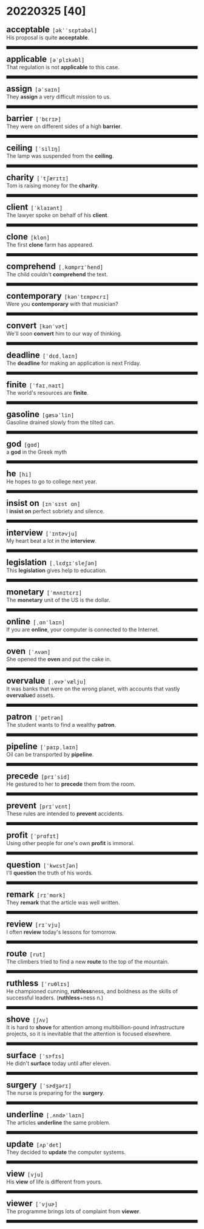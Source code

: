 <style>
/*不显示details的三角符号*/
details > summary::marker {
    display: none;
    content: none;
}
/*去掉外边框*/
details summary{
    outline:none;
    cursor:pointer;/*鼠标放上去之后变成手型*/
}
/*去掉前面默认的小黑三角*/
details summary::-webkit-details-marker{
    display:none; 
}
</style>
# 20220325 [40]  

<div style="display: flex;align-items: baseline;">
    <h2 style="margin-bottom: 0;margin-top: 0">acceptable</h2>
    <p style="padding:0 .5em; margin: 0;font-family: monospace;">[əkˈˈsɛptəbəl]</p>
    <p class="interpretation_49655" style="display:none ;padding:0 .5em; margin: 0; white-space: nowrap;overflow: hidden;text-overflow: ellipsis;">adj. 可接受的</p>
</div>
<details class="details_49655">
    <summary style="color: #303030;">His proposal is quite <strong>acceptable</strong>.</summary>
    他的提议是可以接受的。
</details>
<hr style="padding-bottom: 0.5em;" />


<div style="display: flex;align-items: baseline;">
    <h2 style="margin-bottom: 0;margin-top: 0">applicable</h2>
    <p style="padding:0 .5em; margin: 0;font-family: monospace;">[əˈplɪkəbl]</p>
    <p class="interpretation_49655" style="display:none ;padding:0 .5em; margin: 0; white-space: nowrap;overflow: hidden;text-overflow: ellipsis;">adj. 适用的；适当的</p>
</div>
<details class="details_49655">
    <summary style="color: #303030;">That regulation is not <strong>applicable</strong> to this case.</summary>
    那条规定不适用于这一情况。
</details>
<hr style="padding-bottom: 0.5em;" />


<div style="display: flex;align-items: baseline;">
    <h2 style="margin-bottom: 0;margin-top: 0">assign</h2>
    <p style="padding:0 .5em; margin: 0;font-family: monospace;">[əˈsaɪn]</p>
    <p class="interpretation_49655" style="display:none ;padding:0 .5em; margin: 0; white-space: nowrap;overflow: hidden;text-overflow: ellipsis;">v. 分配；指派</p>
</div>
<details class="details_49655">
    <summary style="color: #303030;">They <strong>assign</strong> a very difficult mission to us.</summary>
    他们把一个很艰巨的任务分配给我们。
</details>
<hr style="padding-bottom: 0.5em;" />


<div style="display: flex;align-items: baseline;">
    <h2 style="margin-bottom: 0;margin-top: 0">barrier</h2>
    <p style="padding:0 .5em; margin: 0;font-family: monospace;">[ˈbɛrɪɚ]</p>
    <p class="interpretation_49655" style="display:none ;padding:0 .5em; margin: 0; white-space: nowrap;overflow: hidden;text-overflow: ellipsis;">n. 屏障；障碍；栅栏</p>
</div>
<details class="details_49655">
    <summary style="color: #303030;">They were on different sides of a high <strong>barrier</strong>.</summary>
    他们被阻隔在高高的屏障两边。
</details>
<hr style="padding-bottom: 0.5em;" />


<div style="display: flex;align-items: baseline;">
    <h2 style="margin-bottom: 0;margin-top: 0">ceiling</h2>
    <p style="padding:0 .5em; margin: 0;font-family: monospace;">[ˈsilɪŋ]</p>
    <p class="interpretation_49655" style="display:none ;padding:0 .5em; margin: 0; white-space: nowrap;overflow: hidden;text-overflow: ellipsis;">n. 天花板</p>
</div>
<details class="details_49655">
    <summary style="color: #303030;">The lamp was suspended from the <strong>ceiling</strong>.</summary>
    灯吊在天花板上。
</details>
<hr style="padding-bottom: 0.5em;" />


<div style="display: flex;align-items: baseline;">
    <h2 style="margin-bottom: 0;margin-top: 0">charity</h2>
    <p style="padding:0 .5em; margin: 0;font-family: monospace;">[ˈtʃærɪtɪ]</p>
    <p class="interpretation_49655" style="display:none ;padding:0 .5em; margin: 0; white-space: nowrap;overflow: hidden;text-overflow: ellipsis;">n. 慈善；慈善团体</p>
</div>
<details class="details_49655">
    <summary style="color: #303030;">Tom is raising money for the <strong>charity</strong>.</summary>
    汤姆在为慈善机关进行募捐。
</details>
<hr style="padding-bottom: 0.5em;" />


<div style="display: flex;align-items: baseline;">
    <h2 style="margin-bottom: 0;margin-top: 0">client</h2>
    <p style="padding:0 .5em; margin: 0;font-family: monospace;">[ˈklaɪənt]</p>
    <p class="interpretation_49655" style="display:none ;padding:0 .5em; margin: 0; white-space: nowrap;overflow: hidden;text-overflow: ellipsis;">n. 客户；委托人；当事人</p>
</div>
<details class="details_49655">
    <summary style="color: #303030;">The lawyer spoke on behalf of his <strong>client</strong>.</summary>
    律师代表其当事人发言。
</details>
<hr style="padding-bottom: 0.5em;" />


<div style="display: flex;align-items: baseline;">
    <h2 style="margin-bottom: 0;margin-top: 0">clone</h2>
    <p style="padding:0 .5em; margin: 0;font-family: monospace;">[klon]</p>
    <p class="interpretation_49655" style="display:none ;padding:0 .5em; margin: 0; white-space: nowrap;overflow: hidden;text-overflow: ellipsis;">v. 克隆；无性繁殖
n. 克隆；无性繁殖</p>
</div>
<details class="details_49655">
    <summary style="color: #303030;">The first <strong>clone</strong> farm has appeared.</summary>
    第一家克隆农场已经出现了。
</details>
<hr style="padding-bottom: 0.5em;" />


<div style="display: flex;align-items: baseline;">
    <h2 style="margin-bottom: 0;margin-top: 0">comprehend</h2>
    <p style="padding:0 .5em; margin: 0;font-family: monospace;">[ˌkɑmprɪˈhend]</p>
    <p class="interpretation_49655" style="display:none ;padding:0 .5em; margin: 0; white-space: nowrap;overflow: hidden;text-overflow: ellipsis;">v. 理解；领会</p>
</div>
<details class="details_49655">
    <summary style="color: #303030;">The child couldn't <strong>comprehend</strong> the text.</summary>
    这孩子不懂该课文的含义。
</details>
<hr style="padding-bottom: 0.5em;" />


<div style="display: flex;align-items: baseline;">
    <h2 style="margin-bottom: 0;margin-top: 0">contemporary</h2>
    <p style="padding:0 .5em; margin: 0;font-family: monospace;">[kənˈtɛmpɚɛrɪ]</p>
    <p class="interpretation_49655" style="display:none ;padding:0 .5em; margin: 0; white-space: nowrap;overflow: hidden;text-overflow: ellipsis;">adj. 现代的；当代的；同时代的
n. 同代人；同辈人；同龄人</p>
</div>
<details class="details_49655">
    <summary style="color: #303030;">Were you <strong>contemporary</strong> with that musician?</summary>
    你和那位音乐家是同时代的人吗？
</details>
<hr style="padding-bottom: 0.5em;" />


<div style="display: flex;align-items: baseline;">
    <h2 style="margin-bottom: 0;margin-top: 0">convert</h2>
    <p style="padding:0 .5em; margin: 0;font-family: monospace;">[kənˈvɚt]</p>
    <p class="interpretation_49655" style="display:none ;padding:0 .5em; margin: 0; white-space: nowrap;overflow: hidden;text-overflow: ellipsis;">v. 转换；转变；变换；使...改变信仰
n. 皈依者</p>
</div>
<details class="details_49655">
    <summary style="color: #303030;">We'll soon <strong>convert</strong> him to our way of thinking.</summary>
    我们很快就会使他向我们的想法转变。
</details>
<hr style="padding-bottom: 0.5em;" />


<div style="display: flex;align-items: baseline;">
    <h2 style="margin-bottom: 0;margin-top: 0">deadline</h2>
    <p style="padding:0 .5em; margin: 0;font-family: monospace;">[ˈdɛdˌlaɪn]</p>
    <p class="interpretation_49655" style="display:none ;padding:0 .5em; margin: 0; white-space: nowrap;overflow: hidden;text-overflow: ellipsis;">n. 最终期限</p>
</div>
<details class="details_49655">
    <summary style="color: #303030;">The <strong>deadline</strong> for making an application is next Friday.</summary>
    下星期五是申请的最终日期。
</details>
<hr style="padding-bottom: 0.5em;" />


<div style="display: flex;align-items: baseline;">
    <h2 style="margin-bottom: 0;margin-top: 0">finite</h2>
    <p style="padding:0 .5em; margin: 0;font-family: monospace;">[ˈfaɪˌnaɪt]</p>
    <p class="interpretation_49655" style="display:none ;padding:0 .5em; margin: 0; white-space: nowrap;overflow: hidden;text-overflow: ellipsis;">adj. 有限的；限定的</p>
</div>
<details class="details_49655">
    <summary style="color: #303030;">The world's resources are <strong>finite</strong>.</summary>
    世界的资源是有限的。
</details>
<hr style="padding-bottom: 0.5em;" />


<div style="display: flex;align-items: baseline;">
    <h2 style="margin-bottom: 0;margin-top: 0">gasoline</h2>
    <p style="padding:0 .5em; margin: 0;font-family: monospace;">[ɡæsəˈlin]</p>
    <p class="interpretation_49655" style="display:none ;padding:0 .5em; margin: 0; white-space: nowrap;overflow: hidden;text-overflow: ellipsis;">n. 汽油【美】</p>
</div>
<details class="details_49655">
    <summary style="color: #303030;">Gasoline drained slowly from the tilted can.</summary>
    汽油慢慢地从倾斜的油罐里流出来。
</details>
<hr style="padding-bottom: 0.5em;" />


<div style="display: flex;align-items: baseline;">
    <h2 style="margin-bottom: 0;margin-top: 0">god</h2>
    <p style="padding:0 .5em; margin: 0;font-family: monospace;">[gɑd]</p>
    <p class="interpretation_49655" style="display:none ;padding:0 .5em; margin: 0; white-space: nowrap;overflow: hidden;text-overflow: ellipsis;">n. 神</p>
</div>
<details class="details_49655">
    <summary style="color: #303030;">a <strong>god</strong> in the Greek myth</summary>
    希腊神话中的神
</details>
<hr style="padding-bottom: 0.5em;" />


<div style="display: flex;align-items: baseline;">
    <h2 style="margin-bottom: 0;margin-top: 0">he</h2>
    <p style="padding:0 .5em; margin: 0;font-family: monospace;">[hi]</p>
    <p class="interpretation_49655" style="display:none ;padding:0 .5em; margin: 0; white-space: nowrap;overflow: hidden;text-overflow: ellipsis;">n. 他
pron. 他</p>
</div>
<details class="details_49655">
    <summary style="color: #303030;">He hopes to go to college next year.</summary>
    他希望明年上大学。
</details>
<hr style="padding-bottom: 0.5em;" />


<div style="display: flex;align-items: baseline;">
    <h2 style="margin-bottom: 0;margin-top: 0">insist on</h2>
    <p style="padding:0 .5em; margin: 0;font-family: monospace;">[ɪnˈsɪst ɑn]</p>
    <p class="interpretation_49655" style="display:none ;padding:0 .5em; margin: 0; white-space: nowrap;overflow: hidden;text-overflow: ellipsis;">phrase. 坚持；坚决要求</p>
</div>
<details class="details_49655">
    <summary style="color: #303030;">I <strong>insist on</strong> perfect sobriety and silence.</summary>
    我坚决要求完全的肃静。
</details>
<hr style="padding-bottom: 0.5em;" />


<div style="display: flex;align-items: baseline;">
    <h2 style="margin-bottom: 0;margin-top: 0">interview</h2>
    <p style="padding:0 .5em; margin: 0;font-family: monospace;">[ˈɪntɚvju]</p>
    <p class="interpretation_49655" style="display:none ;padding:0 .5em; margin: 0; white-space: nowrap;overflow: hidden;text-overflow: ellipsis;">n. 面试；访谈
v. 面试；接见</p>
</div>
<details class="details_49655">
    <summary style="color: #303030;">My heart beat a lot in the <strong>interview</strong>.</summary>
    在面试中我的心跳得厉害。
</details>
<hr style="padding-bottom: 0.5em;" />


<div style="display: flex;align-items: baseline;">
    <h2 style="margin-bottom: 0;margin-top: 0">legislation</h2>
    <p style="padding:0 .5em; margin: 0;font-family: monospace;">[ˌlɛdʒɪˈsleʃən]</p>
    <p class="interpretation_49655" style="display:none ;padding:0 .5em; margin: 0; white-space: nowrap;overflow: hidden;text-overflow: ellipsis;">n. 立法；法规</p>
</div>
<details class="details_49655">
    <summary style="color: #303030;">This <strong>legislation</strong> gives help to education.</summary>
    这项立法有利于教育。
</details>
<hr style="padding-bottom: 0.5em;" />


<div style="display: flex;align-items: baseline;">
    <h2 style="margin-bottom: 0;margin-top: 0">monetary</h2>
    <p style="padding:0 .5em; margin: 0;font-family: monospace;">[ˈmʌnɪtɛrɪ]</p>
    <p class="interpretation_49655" style="display:none ;padding:0 .5em; margin: 0; white-space: nowrap;overflow: hidden;text-overflow: ellipsis;">adj. 货币的；金钱的</p>
</div>
<details class="details_49655">
    <summary style="color: #303030;">The <strong>monetary</strong> unit of the US is the dollar.</summary>
    美国的货币单位是美元。
</details>
<hr style="padding-bottom: 0.5em;" />


<div style="display: flex;align-items: baseline;">
    <h2 style="margin-bottom: 0;margin-top: 0">online</h2>
    <p style="padding:0 .5em; margin: 0;font-family: monospace;">[ˌɑnˈlaɪn]</p>
    <p class="interpretation_49655" style="display:none ;padding:0 .5em; margin: 0; white-space: nowrap;overflow: hidden;text-overflow: ellipsis;">adj. 联机的；在线的
adv. 在网上地；在线地</p>
</div>
<details class="details_49655">
    <summary style="color: #303030;">If you are <strong>online</strong>, your computer is connected to the Internet.</summary>
    如果你是联机的，那么你的电脑就已连接到网上了。
</details>
<hr style="padding-bottom: 0.5em;" />


<div style="display: flex;align-items: baseline;">
    <h2 style="margin-bottom: 0;margin-top: 0">oven</h2>
    <p style="padding:0 .5em; margin: 0;font-family: monospace;">[ˈʌvən]</p>
    <p class="interpretation_49655" style="display:none ;padding:0 .5em; margin: 0; white-space: nowrap;overflow: hidden;text-overflow: ellipsis;">n. 烤箱；烤炉</p>
</div>
<details class="details_49655">
    <summary style="color: #303030;">She opened the <strong>oven</strong> and put the cake in.</summary>
    她打开烤炉，把蛋糕放了进去。
</details>
<hr style="padding-bottom: 0.5em;" />


<div style="display: flex;align-items: baseline;">
    <h2 style="margin-bottom: 0;margin-top: 0">overvalue</h2>
    <p style="padding:0 .5em; margin: 0;font-family: monospace;">[ˌovɚˈvælju]</p>
    <p class="interpretation_49655" style="display:none ;padding:0 .5em; margin: 0; white-space: nowrap;overflow: hidden;text-overflow: ellipsis;">v. 对…定价过高；估计过高</p>
</div>
<details class="details_49655">
    <summary style="color: #303030;">It was banks that were on the wrong planet, with accounts that vastly <strong>overvalue</strong>d assets.</summary>
    恰恰是银行脱离实际，他们的账目大大高估了资产。
</details>
<hr style="padding-bottom: 0.5em;" />


<div style="display: flex;align-items: baseline;">
    <h2 style="margin-bottom: 0;margin-top: 0">patron</h2>
    <p style="padding:0 .5em; margin: 0;font-family: monospace;">[ˈpetrən]</p>
    <p class="interpretation_49655" style="display:none ;padding:0 .5em; margin: 0; white-space: nowrap;overflow: hidden;text-overflow: ellipsis;">n. 赞助人；资助人；老主顾</p>
</div>
<details class="details_49655">
    <summary style="color: #303030;">The student wants to find a wealthy <strong>patron</strong>.</summary>
    那学生想找到一个富有的资助人。
</details>
<hr style="padding-bottom: 0.5em;" />


<div style="display: flex;align-items: baseline;">
    <h2 style="margin-bottom: 0;margin-top: 0">pipeline</h2>
    <p style="padding:0 .5em; margin: 0;font-family: monospace;">[ˈpaɪpˌlaɪn]</p>
    <p class="interpretation_49655" style="display:none ;padding:0 .5em; margin: 0; white-space: nowrap;overflow: hidden;text-overflow: ellipsis;">n. 管道；管线</p>
</div>
<details class="details_49655">
    <summary style="color: #303030;">Oil can be transported by <strong>pipeline</strong>.</summary>
    石油可通过管道输送。
</details>
<hr style="padding-bottom: 0.5em;" />


<div style="display: flex;align-items: baseline;">
    <h2 style="margin-bottom: 0;margin-top: 0">precede</h2>
    <p style="padding:0 .5em; margin: 0;font-family: monospace;">[prɪˈsid]</p>
    <p class="interpretation_49655" style="display:none ;padding:0 .5em; margin: 0; white-space: nowrap;overflow: hidden;text-overflow: ellipsis;">v. 先于；领先；优于</p>
</div>
<details class="details_49655">
    <summary style="color: #303030;">He gestured to her to <strong>precede</strong> them from the room.</summary>
    他做手势，让她先于他们离开房间。
</details>
<hr style="padding-bottom: 0.5em;" />


<div style="display: flex;align-items: baseline;">
    <h2 style="margin-bottom: 0;margin-top: 0">prevent</h2>
    <p style="padding:0 .5em; margin: 0;font-family: monospace;">[prɪˈvɛnt]</p>
    <p class="interpretation_49655" style="display:none ;padding:0 .5em; margin: 0; white-space: nowrap;overflow: hidden;text-overflow: ellipsis;">v. 防止；预防；妨碍</p>
</div>
<details class="details_49655">
    <summary style="color: #303030;">These rules are intended to <strong>prevent</strong> accidents.</summary>
    制定这些规则是为了防止事故。
</details>
<hr style="padding-bottom: 0.5em;" />


<div style="display: flex;align-items: baseline;">
    <h2 style="margin-bottom: 0;margin-top: 0">profit</h2>
    <p style="padding:0 .5em; margin: 0;font-family: monospace;">[ˈprɑfɪt]</p>
    <p class="interpretation_49655" style="display:none ;padding:0 .5em; margin: 0; white-space: nowrap;overflow: hidden;text-overflow: ellipsis;">n. 利润；收益
v. 获利；有益于</p>
</div>
<details class="details_49655">
    <summary style="color: #303030;">Using other people for one's own <strong>profit</strong> is immoral.</summary>
    利用别人来谋取私利是不道德的。
</details>
<hr style="padding-bottom: 0.5em;" />


<div style="display: flex;align-items: baseline;">
    <h2 style="margin-bottom: 0;margin-top: 0">question</h2>
    <p style="padding:0 .5em; margin: 0;font-family: monospace;">[ˈkwɛstʃən]</p>
    <p class="interpretation_49655" style="display:none ;padding:0 .5em; margin: 0; white-space: nowrap;overflow: hidden;text-overflow: ellipsis;">n. 问题；疑问
v. 询问；怀疑</p>
</div>
<details class="details_49655">
    <summary style="color: #303030;">I'll <strong>question</strong> the truth of his words.</summary>
    我将问他说的是不是真话。
</details>
<hr style="padding-bottom: 0.5em;" />


<div style="display: flex;align-items: baseline;">
    <h2 style="margin-bottom: 0;margin-top: 0">remark</h2>
    <p style="padding:0 .5em; margin: 0;font-family: monospace;">[rɪˈmɑrk]</p>
    <p class="interpretation_49655" style="display:none ;padding:0 .5em; margin: 0; white-space: nowrap;overflow: hidden;text-overflow: ellipsis;">v. 评论；谈论；注意到
n. 评述；言论；注意</p>
</div>
<details class="details_49655">
    <summary style="color: #303030;">They <strong>remark</strong> that the article was well written.</summary>
    他们说那篇文章写得很好。
</details>
<hr style="padding-bottom: 0.5em;" />


<div style="display: flex;align-items: baseline;">
    <h2 style="margin-bottom: 0;margin-top: 0">review</h2>
    <p style="padding:0 .5em; margin: 0;font-family: monospace;">[rɪˈvju]</p>
    <p class="interpretation_49655" style="display:none ;padding:0 .5em; margin: 0; white-space: nowrap;overflow: hidden;text-overflow: ellipsis;">n. 回顾；复习；审查；评论
v. 回顾；复习；审核；评论</p>
</div>
<details class="details_49655">
    <summary style="color: #303030;">I often <strong>review</strong> today's lessons for tomorrow.</summary>
    我常为明天上课而复习今天的功课。
</details>
<hr style="padding-bottom: 0.5em;" />


<div style="display: flex;align-items: baseline;">
    <h2 style="margin-bottom: 0;margin-top: 0">route</h2>
    <p style="padding:0 .5em; margin: 0;font-family: monospace;">[rut]</p>
    <p class="interpretation_49655" style="display:none ;padding:0 .5em; margin: 0; white-space: nowrap;overflow: hidden;text-overflow: ellipsis;">n. 路线；途径</p>
</div>
<details class="details_49655">
    <summary style="color: #303030;">The climbers tried to find a new <strong>route</strong> to the top of the mountain.</summary>
    登山者试图寻出一条通到山顶的新路线。
</details>
<hr style="padding-bottom: 0.5em;" />


<div style="display: flex;align-items: baseline;">
    <h2 style="margin-bottom: 0;margin-top: 0">ruthless</h2>
    <p style="padding:0 .5em; margin: 0;font-family: monospace;">[ˈruθlɪs]</p>
    <p class="interpretation_49655" style="display:none ;padding:0 .5em; margin: 0; white-space: nowrap;overflow: hidden;text-overflow: ellipsis;">adj. 无情的；冷酷的；残忍的</p>
</div>
<details class="details_49655">
    <summary style="color: #303030;">He championed cunning, <strong>ruthless</strong>ness, and boldness as the skills of successful leaders. (<strong>ruthless</strong>+ness n.)</summary>
    他将狡诈、无情和鲁莽拥护为属于成功领袖的技能。
</details>
<hr style="padding-bottom: 0.5em;" />


<div style="display: flex;align-items: baseline;">
    <h2 style="margin-bottom: 0;margin-top: 0">shove</h2>
    <p style="padding:0 .5em; margin: 0;font-family: monospace;">[ʃʌv]</p>
    <p class="interpretation_49655" style="display:none ;padding:0 .5em; margin: 0; white-space: nowrap;overflow: hidden;text-overflow: ellipsis;">v. 挤；推；撞</p>
</div>
<details class="details_49655">
    <summary style="color: #303030;">It is hard to <strong>shove</strong> for attention among multibillion-pound infrastructure projects, so it is inevitable that the attention is focused elsewhere.</summary>
    在数十亿英镑的基础设施项目中得到关注是很难的，因此，注意力集中在他处也在所难免。
</details>
<hr style="padding-bottom: 0.5em;" />


<div style="display: flex;align-items: baseline;">
    <h2 style="margin-bottom: 0;margin-top: 0">surface</h2>
    <p style="padding:0 .5em; margin: 0;font-family: monospace;">[ˈsɝfɪs]</p>
    <p class="interpretation_49655" style="display:none ;padding:0 .5em; margin: 0; white-space: nowrap;overflow: hidden;text-overflow: ellipsis;">n. 表面
v. 加表层；成平面；显露</p>
</div>
<details class="details_49655">
    <summary style="color: #303030;">He didn't <strong>surface</strong> today until after eleven.</summary>
    他今天直到十一点钟之后才露面。
</details>
<hr style="padding-bottom: 0.5em;" />


<div style="display: flex;align-items: baseline;">
    <h2 style="margin-bottom: 0;margin-top: 0">surgery</h2>
    <p style="padding:0 .5em; margin: 0;font-family: monospace;">[ˈsɚdʒərɪ]</p>
    <p class="interpretation_49655" style="display:none ;padding:0 .5em; margin: 0; white-space: nowrap;overflow: hidden;text-overflow: ellipsis;">n. 外科手术</p>
</div>
<details class="details_49655">
    <summary style="color: #303030;">The nurse is preparing for the <strong>surgery</strong>.</summary>
    护士正在做外科手术前的准备。
</details>
<hr style="padding-bottom: 0.5em;" />


<div style="display: flex;align-items: baseline;">
    <h2 style="margin-bottom: 0;margin-top: 0">underline</h2>
    <p style="padding:0 .5em; margin: 0;font-family: monospace;">[ˌʌndɚˈlaɪn]</p>
    <p class="interpretation_49655" style="display:none ;padding:0 .5em; margin: 0; white-space: nowrap;overflow: hidden;text-overflow: ellipsis;">v. 在…下面划线；强调</p>
</div>
<details class="details_49655">
    <summary style="color: #303030;">The articles <strong>underline</strong> the same problem.</summary>
    这些文章强调了同一个问题。
</details>
<hr style="padding-bottom: 0.5em;" />


<div style="display: flex;align-items: baseline;">
    <h2 style="margin-bottom: 0;margin-top: 0">update</h2>
    <p style="padding:0 .5em; margin: 0;font-family: monospace;">[ʌpˈdet]</p>
    <p class="interpretation_49655" style="display:none ;padding:0 .5em; margin: 0; white-space: nowrap;overflow: hidden;text-overflow: ellipsis;">v. 更新；升级
n. 更新</p>
</div>
<details class="details_49655">
    <summary style="color: #303030;">They decided to <strong>update</strong> the computer systems.</summary>
    他们决定更新计算机系统。
</details>
<hr style="padding-bottom: 0.5em;" />


<div style="display: flex;align-items: baseline;">
    <h2 style="margin-bottom: 0;margin-top: 0">view</h2>
    <p style="padding:0 .5em; margin: 0;font-family: monospace;">[vju]</p>
    <p class="interpretation_49655" style="display:none ;padding:0 .5em; margin: 0; white-space: nowrap;overflow: hidden;text-overflow: ellipsis;">n. 视野；风景；见解
v. 审视；观看</p>
</div>
<details class="details_49655">
    <summary style="color: #303030;">His <strong>view</strong> of life is different from yours.</summary>
    他的人生观与你的不同。
</details>
<hr style="padding-bottom: 0.5em;" />


<div style="display: flex;align-items: baseline;">
    <h2 style="margin-bottom: 0;margin-top: 0">viewer</h2>
    <p style="padding:0 .5em; margin: 0;font-family: monospace;">[ˈvjuɚ]</p>
    <p class="interpretation_49655" style="display:none ;padding:0 .5em; margin: 0; white-space: nowrap;overflow: hidden;text-overflow: ellipsis;">n. 观察者；观看者；电视观众</p>
</div>
<details class="details_49655">
    <summary style="color: #303030;">The programme brings lots of complaint from <strong>viewer</strong>.</summary>
    该节目招致观众诸多不满。
</details>
<hr style="padding-bottom: 0.5em;" />

<script>
const details = document.querySelectorAll('.details_49655');
const translates = document.querySelectorAll('.interpretation_49655');

details.forEach((item, index) => item.addEventListener('toggle', () => {
    if (item.open) {
        translates[index].style.display = 'block';
    } else translates[index].style.display = 'none';
}));
</script>
